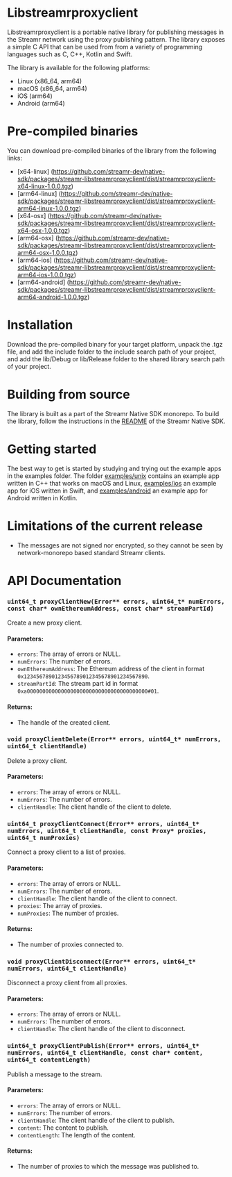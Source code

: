 # Libstreamrproxyclient

Libstreamrproxyclient is a portable native library for publishing messages in the Streamr network using the proxy publishing pattern. The library exposes a simple C API that can be used from from a variety of programming languages such as C, C++, Kotlin and Swift.

The library is available for the following platforms:

- Linux (x86_64, arm64)
- macOS (x86_64, arm64)
- iOS (arm64)
- Android (arm64)

# Pre-compiled binaries

You can download pre-compiled binaries of the library from the following links:
- [x64-linux] (https://github.com/streamr-dev/native-sdk/packages/streamr-libstreamrproxyclient/dist/streamrproxyclient-x64-linux-1.0.0.tgz)
- [arm64-linux] (https://github.com/streamr-dev/native-sdk/packages/streamr-libstreamrproxyclient/dist/streamrproxyclient-arm64-linux-1.0.0.tgz)
- [x64-osx] (https://github.com/streamr-dev/native-sdk/packages/streamr-libstreamrproxyclient/dist/streamrproxyclient-x64-osx-1.0.0.tgz)
- [arm64-osx] (https://github.com/streamr-dev/native-sdk/packages/streamr-libstreamrproxyclient/dist/streamrproxyclient-arm64-osx-1.0.0.tgz)
- [arm64-ios] (https://github.com/streamr-dev/native-sdk/packages/streamr-libstreamrproxyclient/dist/streamrproxyclient-arm64-ios-1.0.0.tgz)
- [arm64-android] (https://github.com/streamr-dev/native-sdk/packages/streamr-libstreamrproxyclient/dist/streamrproxyclient-arm64-android-1.0.0.tgz)

# Installation

Download the pre-compiled binary for your target platform, unpack the .tgz file, and add the include folder to the include search path of your project, and add the lib/Debug or lib/Release folder to the shared library search path of your project.

# Building from source

The library is built as a part of the Streamr Native SDK monorepo. To build the library, follow the instructions in the [README](https://github.com/streamr-dev/native-sdk/blob/main/README.md) of the Streamr Native SDK.

# Getting started

The best way to get is started by studying and trying out the example apps in the examples folder. The folder [examples/unix](examples/unix) contains an example app written in C++ that works on macOS and Linux, [examples/ios](examples/ios) an example app for iOS written in Swift, and [examples/android](examples/android) an example app for Android written in Kotlin.

# Limitations of the current release

* The messages are not signed nor encrypted, so they cannot be seen by network-monorepo based standard Streamr clients.

# API Documentation

### `uint64_t proxyClientNew(Error** errors, uint64_t* numErrors, const char* ownEthereumAddress, const char* streamPartId)`

Create a new proxy client.

#### Parameters:
- `errors`: The array of errors or NULL.
- `numErrors`: The number of errors.
- `ownEthereumAddress`: The Ethereum address of the client in format `0x1234567890123456789012345678901234567890`.
- `streamPartId`: The stream part id in format `0xa000000000000000000000000000000000000000#01`.

#### Returns:
- The handle of the created client.

### `void proxyClientDelete(Error** errors, uint64_t* numErrors, uint64_t clientHandle)`

Delete a proxy client.

#### Parameters:
- `errors`: The array of errors or NULL.
- `numErrors`: The number of errors.
- `clientHandle`: The client handle of the client to delete.

### `uint64_t proxyClientConnect(Error** errors, uint64_t* numErrors, uint64_t clientHandle, const Proxy* proxies, uint64_t numProxies)`

Connect a proxy client to a list of proxies.

#### Parameters:
- `errors`: The array of errors or NULL.
- `numErrors`: The number of errors.
- `clientHandle`: The client handle of the client to connect.
- `proxies`: The array of proxies.
- `numProxies`: The number of proxies.

#### Returns:
- The number of proxies connected to.

### `void proxyClientDisconnect(Error** errors, uint64_t* numErrors, uint64_t clientHandle)`

Disconnect a proxy client from all proxies.

#### Parameters:
- `errors`: The array of errors or NULL.
- `numErrors`: The number of errors.
- `clientHandle`: The client handle of the client to disconnect.

### `uint64_t proxyClientPublish(Error** errors, uint64_t* numErrors, uint64_t clientHandle, const char* content, uint64_t contentLength)`

Publish a message to the stream.

#### Parameters:
- `errors`: The array of errors or NULL.
- `numErrors`: The number of errors.
- `clientHandle`: The client handle of the client to publish.
- `content`: The content to publish.
- `contentLength`: The length of the content.

#### Returns:
- The number of proxies to which the message was published to.








